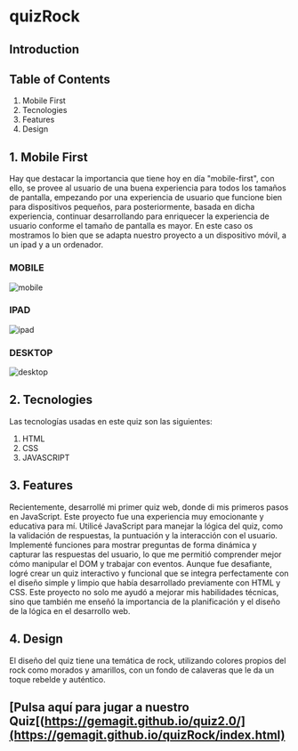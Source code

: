 # quizRock 

## Introduction


## Table of Contents
1. Mobile First
2. Tecnologies
3. Features
4. Design

## 1. Mobile First

Hay que destacar la importancia que tiene hoy en día "mobile-first", con ello, se provee al usuario de una buena experiencia para todos los tamaños de pantalla, empezando por una experiencia de usuario que funcione bien para dispositivos pequeños, para posteriormente, basada en dicha experiencia, continuar desarrollando para enriquecer la experiencia de usuario conforme el tamaño de pantalla es mayor. En este caso os mostramos lo bien que se adapta nuestro proyecto a un dispositivo móvil, a un ipad y a un ordenador.

### MOBILE

![mobile](https://github.com/Gemagit/quizRock/assets/143506667/bd1c97f4-da0f-4a5d-a800-d237d35dbd26)

### IPAD

![ipad](https://github.com/Gemagit/quizRock/assets/143506667/14ea30ec-a9e4-44f0-b367-5d75b22f9532)

### DESKTOP

![desktop](https://github.com/Gemagit/quizRock/assets/143506667/07c7c151-39c5-4f02-9a64-3b32f2a403ba)

## 2. Tecnologies

Las tecnologías usadas en este quiz son las siguientes:
1. HTML
2. CSS
3. JAVASCRIPT


## 3. Features

Recientemente, desarrollé mi primer quiz web, donde di mis primeros pasos en JavaScript. Este proyecto fue una experiencia muy emocionante y educativa para mí. Utilicé JavaScript para manejar la lógica del quiz, como la validación de respuestas, la puntuación y la interacción con el usuario. Implementé funciones para mostrar preguntas de forma dinámica y capturar las respuestas del usuario, lo que me permitió comprender mejor cómo manipular el DOM y trabajar con eventos. Aunque fue desafiante, logré crear un quiz interactivo y funcional que se integra perfectamente con el diseño simple y limpio que había desarrollado previamente con HTML y CSS. Este proyecto no solo me ayudó a mejorar mis habilidades técnicas, sino que también me enseñó la importancia de la planificación y el diseño de la lógica en el desarrollo web.

## 4. Design

El diseño del quiz tiene una temática de rock, utilizando colores propios del rock como morados y amarillos, con un fondo de calaveras que le da un toque rebelde y auténtico. 





## [Pulsa aquí para jugar a nuestro Quiz[(https://gemagit.github.io/quiz2.0/](https://gemagit.github.io/quizRock/index.html)
